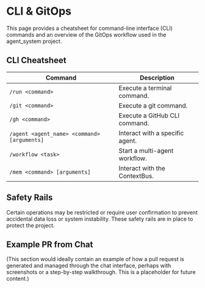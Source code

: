 # CLI & GitOps

This page provides a cheatsheet for command-line interface (CLI) commands and an overview of the GitOps workflow used in the agent_system project.

## CLI Cheatsheet

| Command | Description |
|---------|-------------|
| `/run <command>` | Execute a terminal command. |
| `/git <command>` | Execute a git command. |
| `/gh <command>` | Execute a GitHub CLI command. |
| `/agent <agent_name> <command> [arguments]` | Interact with a specific agent. |
| `/workflow <task>` | Start a multi-agent workflow. |
| `/mem <command> [arguments]` | Interact with the ContextBus. |

## Safety Rails

Certain operations may be restricted or require user confirmation to prevent accidental data loss or system instability. These safety rails are in place to protect the project.

## Example PR from Chat

(This section would ideally contain an example of how a pull request is generated and managed through the chat interface, perhaps with screenshots or a step-by-step walkthrough. This is a placeholder for future content.) 